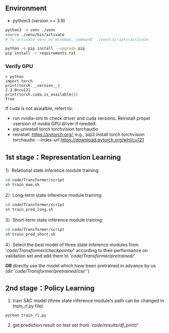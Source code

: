 
## Environment
- python3 (version >= 3.9)

```bash
python3 -m venv ./venv
source ./venv/bin/activate
# To activate venv on Windows, command: .\venv\Scripts\activate

python -m pip install --upgrade pip
pip install -r requirements.txt
```

### Verify GPU
```
> python
import torch
print(torch.__version__)
2.3.0+cu121
print(torch.cuda.is_available())
True
```

If cuda is not avaialble, refert to:
- run nvidia-smi to check driver and cuda versions. Reinstall proper vsersion of nvidia GPU driver if needed.
- pip uninstall torch torchvision torchaudio
- reinstall: https://pytorch.org/, e.g.,
  pip3 install torch torchvision torchaudio --index-url https://download.pytorch.org/whl/cu121


## 1st stage：Representation Learning

1）Relational state inference module training: 

```bash
cd code/Transformer/script
sh train_mae.sh
```

2）Long-term state inference module training:

```bash
cd code/Transformer/script
sh train_pred_long.sh
```

3）Short-term state inference  module training:

```bash
cd code/Transformer/script
sh train_pred_short.sh
```

4）Select the best model of three state inference modules from '*code/Transformer/checkpoints/*' according to their performance on validation set and add them to '*code/Transformer/pretrained/*'

**OR** directly use the model which have been pretrained in advance by us (dir:'*code/Transformer/pretrained/csi/* ')

## 2nd stage：Policy Learning

1) train SAC model (three state inference module's path can be changed in *train_rl.py* file)

```bash
python train_rl.py
```

2) get prediction result on test set from '*code/results/df_print/*'
